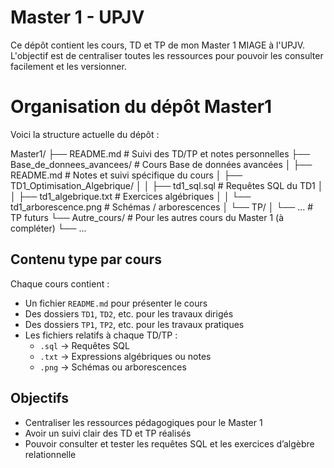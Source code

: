 # Master 1 - UPJV

Ce dépôt contient les cours, TD et TP de mon Master 1 MIAGE à l'UPJV.  
L'objectif est de centraliser toutes les ressources pour pouvoir les consulter facilement et les versionner.

# Organisation du dépôt Master1

Voici la structure actuelle du dépôt :

Master1/
├── README.md                     # Suivi des TD/TP et notes personnelles
├── Base_de_donnees_avancees/     # Cours Base de données avancées
│   ├── README.md                 # Notes et suivi spécifique du cours
│   ├── TD1_Optimisation_Algebrique/
│   │   ├── td1_sql.sql           # Requêtes SQL du TD1
│   │   ├── td1_algebrique.txt    # Exercices algébriques
│   │   └── td1_arborescence.png # Schémas / arborescences
│   └── TP/
│       └── ...                   # TP futurs
└── Autre_cours/                  # Pour les autres cours du Master 1 (à compléter)
    └── ...


## Contenu type par cours

Chaque cours contient :
- Un fichier `README.md` pour présenter le cours
- Des dossiers `TD1`, `TD2`, etc. pour les travaux dirigés
- Des dossiers `TP1`, `TP2`, etc. pour les travaux pratiques
- Les fichiers relatifs à chaque TD/TP :  
  - `.sql` → Requêtes SQL  
  - `.txt` → Expressions algébriques ou notes  
  - `.png` → Schémas ou arborescences

## Objectifs

- Centraliser les ressources pédagogiques pour le Master 1
- Avoir un suivi clair des TD et TP réalisés
- Pouvoir consulter et tester les requêtes SQL et les exercices d’algèbre relationnelle